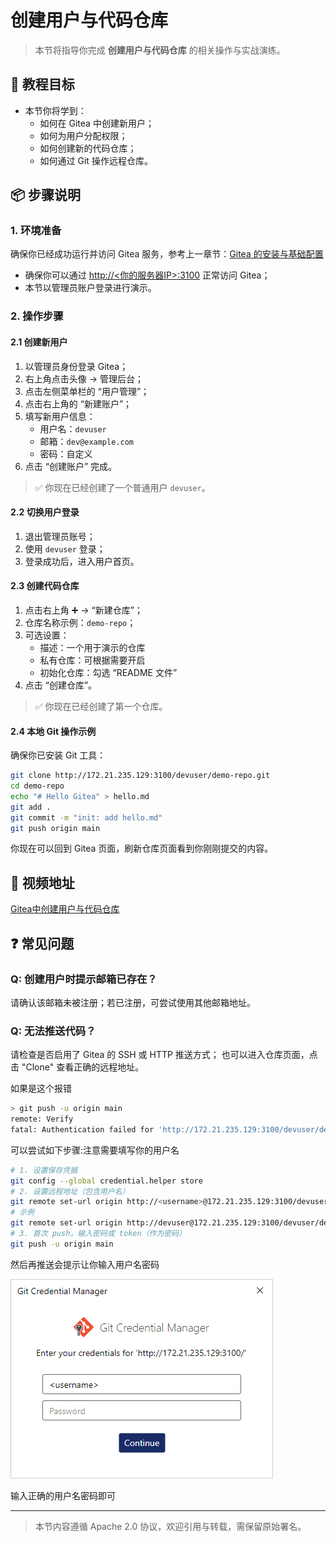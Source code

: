 # 创建用户与代码仓库

> 本节将指导你完成 **创建用户与代码仓库** 的相关操作与实战演练。

## 🎯 教程目标

- 本节你将学到：
  - 如何在 Gitea 中创建新用户；
  - 如何为用户分配权限；
  - 如何创建新的代码仓库；
  - 如何通过 Git 操作远程仓库。

## 📦 步骤说明

### 1. 环境准备

确保你已经成功运行并访问 Gitea 服务，参考上一章节：[Gitea 的安装与基础配置](../../gitea/install/README.md)

- 确保你可以通过 [http://<你的服务器IP>:3100](http://172.21.235.129:3100) 正常访问 Gitea；
- 本节以管理员账户登录进行演示。

### 2. 操作步骤

#### 2.1 创建新用户

1. 以管理员身份登录 Gitea；
2. 右上角点击头像 → 管理后台；
3. 点击左侧菜单栏的 “用户管理”；
4. 点击右上角的 “新建账户”；
5. 填写新用户信息：
   - 用户名：`devuser`
   - 邮箱：`dev@example.com`
   - 密码：自定义
6. 点击 “创建账户” 完成。

> ✅ 你现在已经创建了一个普通用户 `devuser`。

#### 2.2 切换用户登录

1. 退出管理员账号；
2. 使用 `devuser` 登录；
3. 登录成功后，进入用户首页。

#### 2.3 创建代码仓库

1. 点击右上角 ➕ → “新建仓库”；
2. 仓库名称示例：`demo-repo`；
3. 可选设置：
   - 描述：一个用于演示的仓库
   - 私有仓库：可根据需要开启
   - 初始化仓库：勾选 “README 文件”
4. 点击 “创建仓库”。

> ✅ 你现在已经创建了第一个仓库。

#### 2.4 本地 Git 操作示例

确保你已安装 Git 工具：

```bash
git clone http://172.21.235.129:3100/devuser/demo-repo.git
cd demo-repo
echo "# Hello Gitea" > hello.md
git add .
git commit -m "init: add hello.md"
git push origin main
```

你现在可以回到 Gitea 页面，刷新仓库页面看到你刚刚提交的内容。

## 🎥 视频地址

[Gitea中创建用户与代码仓库](https://www.bilibili.com/video/BV1eCTWzdExs)

## ❓ 常见问题

### Q: 创建用户时提示邮箱已存在？

请确认该邮箱未被注册；若已注册，可尝试使用其他邮箱地址。

### Q: 无法推送代码？

请检查是否启用了 Gitea 的 SSH 或 HTTP 推送方式；
也可以进入仓库页面，点击 "Clone" 查看正确的远程地址。

如果是这个报错

```bash
> git push -u origin main
remote: Verify
fatal: Authentication failed for 'http://172.21.235.129:3100/devuser/demo-repo.git/'
```

可以尝试如下步骤:注意<username>需要填写你的用户名

```bash
# 1. 设置保存凭据
git config --global credential.helper store
# 2. 设置远程地址（包含用户名）
git remote set-url origin http://<username>@172.21.235.129:3100/devuser/demo-repo.git
# 示例
git remote set-url origin http://devuser@172.21.235.129:3100/devuser/demo-repo.git
# 3. 首次 push，输入密码或 token（作为密码）
git push -u origin main
```

然后再推送会提示让你输入用户名密码

![image-20250611113500409](assets/README/image-20250611113500409.png)



输入正确的用户名密码即可

---

> 本节内容遵循 Apache 2.0 协议，欢迎引用与转载，需保留原始署名。
